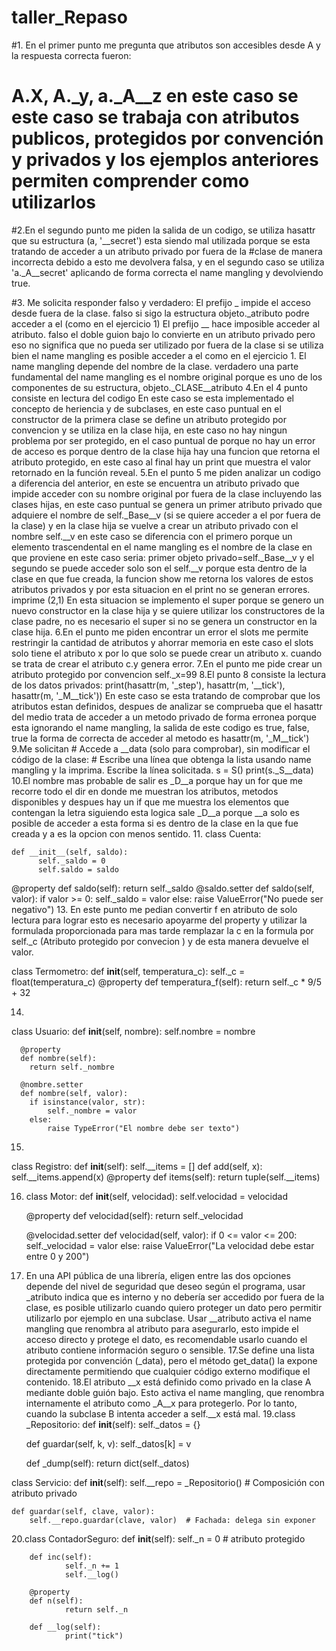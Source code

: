 # taller_Repaso
#1. En el primer punto me pregunta que atributos son accesibles desde A y la respuesta correcta fueron:
#   A.X, A._y, a._A__z en este caso se este caso se trabaja con atributos publicos, protegidos por convención y privados y los ejemplos anteriores permiten comprender como utilizarlos
#2.En el segundo punto me piden la salida de un codigo, se utiliza hasattr que su estructura (a, '__secret') esta siendo mal utilizada porque se esta tratando de acceder a un atributo privado por fuera de la #clase de manera incorrecta debido a esto me devolvera falsa, y en el segundo caso se utiliza 'a._A__secret' aplicando de forma correcta el name mangling y devolviendo true.

#3. Me solicita responder falso y verdadero:
   El prefijo _ impide el acceso desde fuera de la clase. falso si sigo la estructura objeto._atributo podre acceder a el (como en el ejercicio 1)
   El prefijo __ hace imposible acceder al atributo. falso el doble guion bajo lo convierte en un atributo privado pero eso no significa que no pueda ser utilizado por fuera de la clase si se utiliza bien el name mangling es posible acceder a el como en el ejercicio 1.
   El name mangling depende del nombre de la clase. verdadero una parte fundamental del name mangling es el nombre original porque es uno de los componentes de su estructura, objeto._CLASE__atributo
4.En el 4 punto consiste en lectura del codigo
  En este caso se esta implementado el concepto de heriencia y de subclases, en este caso puntual en el constructor de la primera clase se define un atributo protegido por convencion y se utiliza en la clase hija, en este caso no hay ningun problema por ser protegido, en el caso puntual de porque no hay un error de acceso es porque dentro de la clase hija hay una funcion que retorna el atributo protegido, en este caso al     final hay un print que muestra el valor retornado en la función reveal.
5.En el punto 5 me piden analizar un codigo a diferencia del anterior, en este se encuentra un atributo privado que impide acceder con su nombre original por fuera de la clase incluyendo las clases hijas, en este caso puntual se genera un primer atributo privado que adquiere el nombre de self._Base__v (si se quiere acceder a el por fuera de la clase) y en la clase hija se vuelve a crear un atributo privado con el nombre     self.__v en este caso se diferencia con el primero porque un elemento trascendental en el name mangling es el nombre de la clase en que proviene en este caso seria:
  primer objeto privado=self._Base__v y el segundo se puede acceder solo son el self.__v porque esta dentro de la clase en que fue creada, la funcion show me retorna los valores de estos atributos privados y por esta situacion en el print no se generan errores.
  imprime (2,1)
  En esta situacion se implemento el super porque se genero un nuevo constructor en la clase hija y se quiere utilizar los constructores de la clase padre, no es necesario el super si no se genera un constructor en   la clase hija.
6.En el punto me piden encontrar un error el slots me permite restringir la cantidad de atributos y ahorrar memoria en este caso el slots solo tiene el atributo x por lo que solo se puede crear un atributo x.
   cuando se trata de crear el atributo c.y genera error.
7.En el punto me pide crear un atributo protegido por convencion
   self._x=99
8.El punto 8 consiste la lectura de los datos privados:
   print(hasattr(m, '_step'), hasattr(m, '__tick'), hasattr(m, '_M__tick'))
   En este caso se esta tratando de comprobar que los atributos estan definidos, despues de analizar se comprueba que el hasattr del medio trata de acceder a un metodo privado de forma erronea porque esta            ignorando el name mangling, la salida de este codigo es true, false, true
   la forma de correcta de acceder al metodo es hasattr(m, '_M__tick')
9.Me solicitan  # Accede a __data (solo para comprobar), sin modificar el código de la clase: # Escribe una línea que obtenga la lista usando name mangling y la imprima. Escribe la línea solicitada.
   s = S()
   print(s._S__data)
10.El  nombre mas probable de salir  es _D__a porque hay un for que me recorre todo el dir en donde me muestran los atributos, metodos disponibles y despues hay un if que me muestra los elementos que contengan la letra siguiendo esta logica sale _D__a porque __a solo es posible de acceder a esta forma si es dentro de la clase en la que fue creada y a es la opcion con menos sentido.
11.
class Cuenta:

    def __init__(self, saldo): 
          self._saldo = 0 
          self.saldo = saldo 
   @property
    	    def saldo(self):
          return self._saldo
   @saldo.setter
    	    def saldo(self, valor):
        		  if valor >= 0:
            		  self._saldo = valor
        		  else:
            		  raise ValueError("No puede ser negativo") 
13. En este punto me pedian convertir f en atributo de solo lectura para lograr esto es necesario apoyarme del property  y utilizar la formulada proporcionada para mas tarde remplazar la c en la formula por self._c (Atributo protegido por convecion ) y de esta manera devuelve el valor.

class Termometro:
  def __init__(self, temperatura_c):
    self._c = float(temperatura_c)
  @property
    def temperatura_f(self): 
    return self._c * 9/5 + 32
    
14.
class Usuario:
      def __init__(self, nombre):
        self.nombre = nombre

      @property
      def nombre(self):
        return self._nombre

      @nombre.setter
      def nombre(self, valor):
        if isinstance(valor, str):
            self._nombre = valor
        else:
            raise TypeError("El nombre debe ser texto")
15.
class Registro:
  def __init__(self):
    self.__items = []
  def add(self, x):
    self.__items.append(x)
  @property
  def items(self):
        return tuple(self.__items)

16.  class Motor:
      def __init__(self, velocidad):
        self.velocidad = velocidad

      @property
      def velocidad(self):
        return self._velocidad

      @velocidad.setter
        def velocidad(self, valor):
          if 0 <= valor <= 200:
            self._velocidad = valor
          else:
            raise ValueError("La velocidad debe estar entre 0 y 200")
17. En una API pública de una librería, eligen entre las dos opciones depende del nivel de seguridad que deseo según el programa, usar _atributo indica que es interno y no debería ser accedido por fuera de la clase, es posible utilizarlo cuando quiero proteger un dato pero permitir utilizarlo por ejemplo en una subclase.
Usar __atributo activa el name mangling que renombra al atributo para asegurarlo, esto impide el acceso directo y protege el dato, es recomendable usarlo cuando el atributo contiene información seguro o sensible.
17.Se define una lista protegida por convención (_data), pero el método get_data() la expone directamente permitiendo que cualquier código externo modifique el contenido.
18.El atributo __x está definido como privado en la clase A mediante doble guión bajo. Esto activa el name mangling, que renombra internamente el atributo como _A__x para protegerlo. Por lo tanto, cuando la subclase B intenta acceder a self.__x está mal.
19.class _Repositorio:
    def __init__(self):
        self._datos = {}

    def guardar(self, k, v):
        self._datos[k] = v

    def _dump(self):
        return dict(self._datos)


class Servicio:
    def __init__(self):
        self.__repo = _Repositorio()  # Composición con atributo privado

    def guardar(self, clave, valor):
        self.__repo.guardar(clave, valor)  # Fachada: delega sin exponer

20.class ContadorSeguro:
    	def __init__(self):
        		self._n = 0  # atributo protegido

    	def inc(self):
        		self._n += 1         
        		self.__log()         

    	@property
    	def n(self):
        		return self._n     

    	def __log(self):
        		print("tick")      


 
